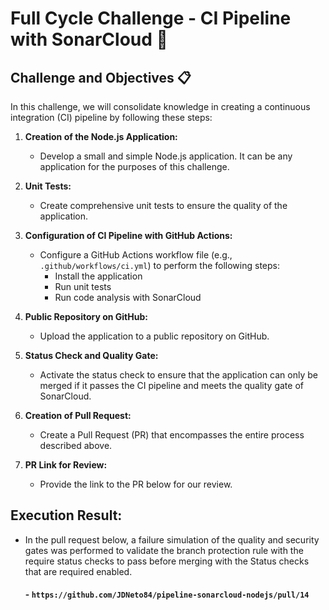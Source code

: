 # Full Cycle Challenge - CI Pipeline with SonarCloud 🚀

## Challenge and Objectives 📋

In this challenge, we will consolidate knowledge in creating a continuous integration (CI) pipeline by following these steps:

1. **Creation of the Node.js Application:**
   - Develop a small and simple Node.js application. It can be any application for the purposes of this challenge.

2. **Unit Tests:**
   - Create comprehensive unit tests to ensure the quality of the application.

3. **Configuration of CI Pipeline with GitHub Actions:**
   - Configure a GitHub Actions workflow file (e.g., `.github/workflows/ci.yml`) to perform the following steps:
     - Install the application
     - Run unit tests
     - Run code analysis with SonarCloud

4. **Public Repository on GitHub:**
   - Upload the application to a public repository on GitHub.

5. **Status Check and Quality Gate:**
   - Activate the status check to ensure that the application can only be merged if it passes the CI pipeline and meets the quality gate of SonarCloud.

6. **Creation of Pull Request:**
   - Create a Pull Request (PR) that encompasses the entire process described above.

7. **PR Link for Review:**
   - Provide the link to the PR below for our review.

## Execution Result:
  - In the pull request below, a failure simulation of the quality and security gates was performed to validate the branch protection rule with the require status checks to pass before merging with the Status checks that are required enabled.
    ####   - `https://github.com/JDNeto84/pipeline-sonarcloud-nodejs/pull/14`
